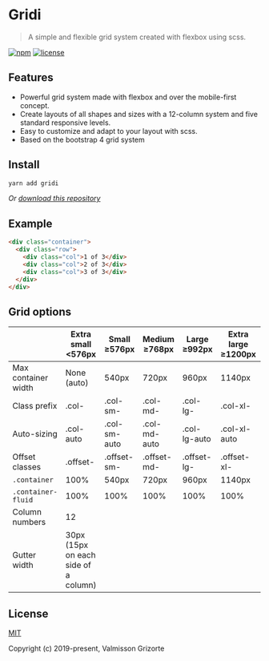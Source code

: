 # Gridi

> A simple and flexible grid system created with flexbox using scss.

[![npm][npm-shields]][npm-package]
[![license][license-shields]][license-file]


## Features

* Powerful grid system made with flexbox and over the mobile-first concept.
* Create layouts of all shapes and sizes with a 12-column system and five standard responsive levels.
* Easy to customize and adapt to your layout with scss.
* Based on the bootstrap 4 grid system

## Install

```sh
yarn add gridi
```

*Or [download this repository][download-zip]*


## Example

```html
<div class="container">
  <div class="row">
    <div class="col">1 of 3</div>
    <div class="col">2 of 3</div>
    <div class="col">3 of 3</div>
  </div>
</div>
```

## Grid options

| | Extra small <576px  | Small ≥576px | Medium ≥768px | Large ≥992px | Extra large ≥1200px | xxLarge ≥1400px |
| --- | --- | --- | --- | --- | --- | --- |
| Max container width | None (auto) | 540px | 720px | 960px | 1140px | 1320px |
| Class prefix | .col- | .col-sm- | .col-md- | .col-lg- | .col-xl- | .col-xxl- |
| Auto-sizing | .col-auto | .col-sm-auto | .col-md-auto | .col-lg-auto | .col-xl-auto | .col-xxl-auto |
| Offset classes | .offset- | .offset-sm- | .offset-md- | .offset-lg- | .offset-xl- | .offset-xxl- |
| `.container` | 100% | 540px | 720px | 960px | 1140px | 1320px |
| `.container-fluid` | 100% | 100% | 100% | 100% | 100% | 100% |
| Column numbers | 12
| Gutter width | 30px (15px on each side of a column)

## License

[MIT](LICENSE)

Copyright (c) 2019-present, Valmisson Grizorte

[npm-shields]: https://img.shields.io/npm/v/gridi.svg
[license-shields]: https://img.shields.io/badge/license-MIT-green
[download-zip]: https://github.com/valmisson/gridi/archive/refs/heads/master.zip
[npm-package]: https://www.npmjs.com/package/gridi
[license-file]: https://github.com/valmisson/gridi/blob/master/LICENSE
